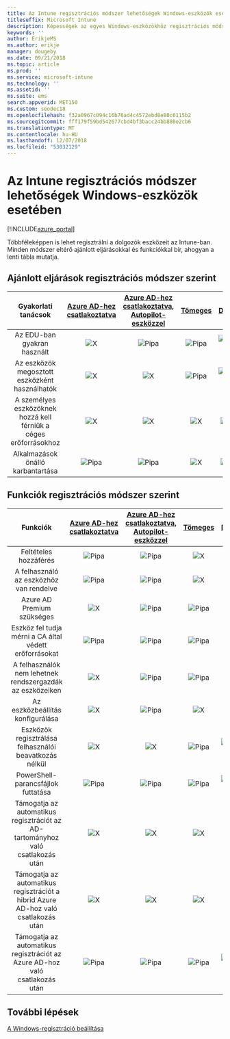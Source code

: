 ```yaml
---
title: Az Intune regisztrációs módszer lehetőségek Windows-eszközök esetében
titlesuffix: Microsoft Intune
description: Képességek az egyes Windows-eszközökhöz regisztrációs módszer.
keywords: ''
author: ErikjeMS
ms.author: erikje
manager: dougeby
ms.date: 09/21/2018
ms.topic: article
ms.prod: ''
ms.service: microsoft-intune
ms.technology: ''
ms.assetid: ''
ms.suite: ems
search.appverid: MET150
ms.custom: seodec18
ms.openlocfilehash: f32a0967c094c16b76ad4c4572ebd8e80c6115b2
ms.sourcegitcommit: fff179f59bd542677cbd4bf3bacc24bb880e2cb6
ms.translationtype: MT
ms.contentlocale: hu-HU
ms.lasthandoff: 12/07/2018
ms.locfileid: "53032129"
---
```

# <a name="intune-enrollment-method-capabilities-for-windows-devices"></a>Az Intune regisztrációs módszer lehetőségek Windows-eszközök esetében
[!INCLUDE[azure_portal](./includes/azure_portal.md)]

Többféleképpen is lehet regisztrálni a dolgozók eszközeit az Intune-ban. Minden módszer eltérő ajánlott eljárásokkal és funkciókkal bír, ahogyan a lenti tábla mutatja.

## <a name="best-practices-by-enrollment-method"></a>Ajánlott eljárások regisztrációs módszer szerint
| **Gyakorlati tanácsok** | **[Azure AD-hez csatlakoztatva](windows-enroll.md#enable-windows-10-automatic-enrollment)**|**[Azure AD-hez csatlakoztatva, Autopilot-eszközzel](enrollment-autopilot.md)** |**[Tömeges](windows-bulk-enroll.md)**|**[DEM](device-enrollment-manager-enroll.md)** | **[BYOD](device-enrollment.md#bring-your-own-device)** | **[CSOPORTHÁZIREND-OBJEKTUM](https://docs.microsoft.com/windows/client-management/mdm/enroll-a-windows-10-device-automatically-using-group-policy)** |
|:---:|:---:|:---:|:---:|:---:|:---:|:---:|
|Az EDU-ban gyakran használt|![X](media/xmark.png)|![Pipa](media/checkmark.png)|![Pipa](media/checkmark.png)|![Pipa](media/checkmark.png)|![X](media/xmark.png)|![X](media/xmark.png)|
|Az eszközök megosztott eszközként használhatók|![X](media/xmark.png)|![X](media/xmark.png)|![Pipa](media/checkmark.png)|![Pipa](media/checkmark.png)|![X](media/xmark.png)|![X](media/xmark.png)|
|A személyes eszközöknek hozzá kell férniük a céges erőforrásokhoz|![X](media/xmark.png)|![X](media/xmark.png)|![X](media/xmark.png)|![X](media/xmark.png)|![Pipa](media/checkmark.png)|![X](media/xmark.png)|
|Alkalmazások önálló karbantartása|![Pipa](media/checkmark.png)|![Pipa](media/checkmark.png)|![X](media/xmark.png)|![X](media/xmark.png)|![Pipa](media/checkmark.png)|![Pipa](media/checkmark.png)|

## <a name="capabilities-by-enrollment-method"></a>Funkciók regisztrációs módszer szerint

| **Funkciók** | **[Azure AD-hez csatlakoztatva](windows-enroll.md#enable-windows-10-automatic-enrollment)**|**[Azure AD-hez csatlakoztatva, Autopilot-eszközzel](enrollment-autopilot.md)** |**[Tömeges](windows-bulk-enroll.md)**|**[DEM](device-enrollment-manager-enroll.md)** | **[BYOD](device-enrollment.md#bring-your-own-device)** | **[CSOPORTHÁZIREND-OBJEKTUM](https://docs.microsoft.com/windows/client-management/mdm/enroll-a-windows-10-device-automatically-using-group-policy)** |
|:---:|:---:|:---:|:---:|:---:|:---:|:---:|
|Feltételes hozzáférés                                      |![Pipa](media/checkmark.png)|![Pipa](media/checkmark.png)|![X](media/xmark.png)|![X](media/xmark.png)|![Pipa](media/checkmark.png)|![Pipa](media/checkmark.png)|
|A felhasználó az eszközhöz van rendelve                    |![Pipa](media/checkmark.png)|![Pipa](media/checkmark.png)|![X](media/xmark.png)|![X](media/xmark.png)|![Pipa](media/checkmark.png)|![Pipa](media/checkmark.png)|
|Azure AD Premium szükséges                               |![X](media/xmark.png)|![Pipa](media/checkmark.png)|![Pipa](media/checkmark.png)|![X](media/xmark.png)|![X](media/xmark.png)|![Pipa](media/checkmark.png)|
|Eszköz fel tudja mérni a CA által védett erőforrásokat             |![Pipa](media/checkmark.png)|![Pipa](media/checkmark.png)|![Pipa](media/checkmark.png)|![X](media/xmark.png)|![Pipa](media/checkmark.png)|![Pipa](media/checkmark.png)|
|A felhasználók nem lehetnek rendszergazdák az eszközeiken               |![X](media/xmark.png)|![Pipa](media/checkmark.png)|![Pipa](media/checkmark.png)|![X](media/xmark.png)|![X](media/xmark.png)|![X](media/xmark.png)|
|Az eszközbeállítás konfigurálása        |![X](media/xmark.png)|![Pipa](media/checkmark.png)|![X](media/xmark.png)|![X](media/xmark.png)|![X](media/xmark.png)|![X](media/xmark.png)|
|Eszközök regisztrálása felhasználói beavatkozás nélkül      |![X](media/xmark.png)|![X](media/xmark.png)|![Pipa](media/checkmark.png)|![Pipa](media/checkmark.png)|![X](media/xmark.png)|![Pipa](media/checkmark.png)|
|PowerShell-parancsfájlok futtatása                       |![Pipa](media/checkmark.png)|![Pipa](media/checkmark.png)|![Pipa](media/checkmark.png)|![Pipa](media/checkmark.png)|![X](media/xmark.png)|![X](media/xmark.png)| 
|Támogatja az automatikus regisztrációt az AD-tartományhoz való csatlakozás után      |![X](media/xmark.png)|![X](media/xmark.png)|![X](media/xmark.png)|![X](media/xmark.png)|![X](media/xmark.png)|![Pipa](media/checkmark.png)|
|Támogatja az automatikus regisztrációt a hibrid Azure AD-hoz való csatlakozás után|![X](media/xmark.png)|![X](media/xmark.png)|![X](media/xmark.png)|![X](media/xmark.png)|![X](media/xmark.png)|![Pipa](media/checkmark.png)|
|Támogatja az automatikus regisztrációt az Azure AD-hoz való csatlakozás után       |![Pipa](media/checkmark.png)|![Pipa](media/checkmark.png)|![Pipa](media/checkmark.png)|![Pipa](media/checkmark.png)|![Pipa](media/checkmark.png)|![X](media/xmark.png)|

## <a name="next-steps"></a>További lépések

[A Windows-regisztráció beállítása ](windows-enroll.md)

